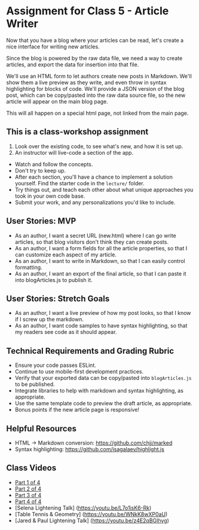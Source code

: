 # Assignment for Class 5 - Article Writer

Now that you have a blog where your articles can be read, let's create a nice interface for writing new articles.

Since the blog is powered by the raw data file, we need a way to create articles, and export the data for insertion into that file.

We'll use an HTML form to let authors create new posts in Markdown. We'll show them a live preview as they write, and even throw in syntax highlighting for blocks of code. We'll provide a JSON version of the blog post, which can be copy/pasted into the raw data source file, so the new article will appear on the main blog page.

This will all happen on a special html page, not linked from the main page.

## This is a class-workshop assignment
1. Look over the existing code, to see what's new, and how it is set up.
1. An instructor will live-code a section of the app.
  - Watch and follow the concepts.
  - Don't try to keep up.
- After each section, you'll have a chance to implement a solution yourself. Find the starter code in the `lecture/` folder.
- Try things out, and teach each other about what unique approaches you took in your own code base.
- Submit your work, and any personalizations you'd like to include.

## User Stories: MVP
 - As an author, I want a secret URL (new.html) where I can go write articles, so that blog visitors don't think they can create posts.
 - As an author, I want a form fields for all the article properties, so that I can customize each aspect of my article.
 - As an author, I want to write in Markdown, so that I can easily control formatting.
 - As an author, I want an export of the final article, so that I can paste it into blogArticles.js to publish it.

## User Stories: Stretch Goals
 - As an author, I want a live preview of how my post looks, so that I know if I screw up the markdown.
 - As an author, I want code samples to have syntax highlighting, so that my readers see code as it should appear.

## Technical Requirements and Grading Rubric
 - Ensure your code passes ESLint.
 - Continue to use mobile-first development practices.
 - Verify that your exported data can be copy/pasted into `blogArticles.js` to be published.
 - Integrate libraries to help with markdown and syntax highlighting, as appropriate.
 - Use the same template code to preview the draft article, as appropriate.
 - Bonus points if the new article page is responsive!

## Helpful Resources
 - HTML -> Markdown conversion: https://github.com/chjj/marked
 - Syntax highlighting: https://github.com/isagalaev/highlight.js

## Class Videos
 - [Part 1 of 4](https://youtu.be/dSqy6VhN6lw)
 - [Part 2 of 4](https://youtu.be/cGstJPfC0Cc)
 - [Part 3 of 4](https://youtu.be/t5dRIu80Uq4)
 - [Part 4 of 4](https://youtu.be/5fyE9MEM4v8)
 - [Selena Lightening Talk] (https://youtu.be/L7o1isK6-Rk)
 - [Table Tennis & Geometry] (https://youtu.be/WNkK8wXP0aU)
 - [Jared & Paul Lightening Talk] (https://youtu.be/z4E2qBGIhyg)
